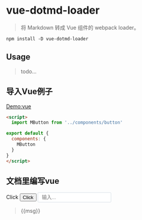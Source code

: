# vue-dotmd-loader

> 将 Markdown 转成 Vue 组件的 webpack loader。

```ls
npm install -D vue-dotmd-loader
```
## Usage

> todo...

## 导入Vue例子

[Demo:vue](../examples/demos/button-demo.vue "Button 简单例子")

<!-- [demo:vue](../examples/demos/button-demo.vue?type=info "查询字符串参数") -->

<!-- [demo:vue](../examples/demos/button-demo.vue?{"text":"Hi","number":1001,"bool":true,"arr":[1,true,"text"],"lines":"1,3,5,7-20"} "传json参数") -->


```html {1,3,5-8}
<script>
  import MButton from '../components/button'

export default {
  components: {
    MButton
  }
}
</script>
```

## 文档里编写vue


<m-button v-on:click="say">Click</m-button>
<button v-on:click="say">Click</button>
<input v-model="msg" placeholder="输入..." class="input" />

> {{msg}}

<script data-demo="vue">
// data-demo="vue" 的脚本会被解析成vue组件
export default {
  data () {
    return {
      msg: 'Hi'
    }
  },
  methods: {
    say () {
      alert(this.msg)
    }
  },
  created () {
    console.log(this)
  }
}
</script>

<style data-demo="vue">
  /* data-demo="vue" 的样式会被解析到当前vue组件 */
  .input {
    border-radius: 3px;
    border: solid 1px #d5dee6;
    padding: 5px 10px;
  }
</style>
